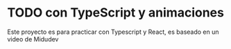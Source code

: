 # TODO con TypeScript y animaciones

Este proyecto es para practicar con Typescript y React, es baseado en un video de Midudev